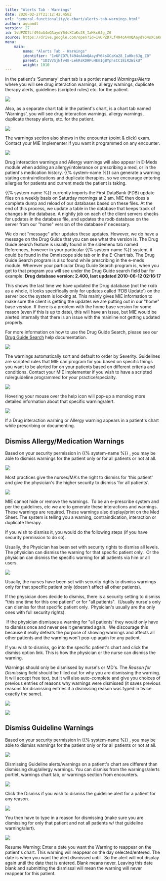 ```yaml
---
title: "Alerts Tab - Warnings"
date: 2020-02-27T21:12:42.458Z
url: "general-functionality/e-chart/alerts-tab-warnings.html"
author: aquandt
version: 27
id: 1vUPZD7Lf494oA4mQAaydY64sXCaKu28_IaHkc6Jg_Z0
source: https://drive.google.com/open?id=1vUPZD7Lf494oA4mQAaydY64sXCaKu28_IaHkc6Jg_Z0
menu:
    main:
        name: "Alerts Tab - Warnings"
        identifier: "1vUPZD7Lf494oA4mQAaydY64sXCaKu28_IaHkc6Jg_Z0"
        parent: "1DIVVSjNfv48-LekRsKDHFuHEm1gBYphsCC18iR2WikU"
        weight: 1010
---
```

In the patient's ‘Summary' chart tab is a portlet named *Warnings/Alerts* where you will see drug interaction warnings, allergy warnings, duplicate therapy alerts, guidelines (scripted rules) etc. for the patient.

![](../../external_files/2cbea98948527a18e47588ba7d1b205a.png)

Also, as a separate chart tab in the patient's chart, is a chart tab named ‘Warnings', you will see drug interaction warnings, allergy warnings, duplicate therapy alerts, etc. for the patient.

![](../../external_files/ea9a50ec054bf5bde2b4e1815e3bcf9a.png)

The warnings section also shows in the encounter (point & click) exam. Contact your MIE Implementer if you want it programmed on any encounter.

![](../../external_files/bf1cb7f245e852de1597fc03197e7cca.png)

Drug interaction warnings and Allergy warnings will also appear in E-Meds module when adding an allergy/intolerance or prescribing a med, or in the patient's medication history. {{% system-name %}} can generate a warning stating contraindications and duplicate therapies, so we encourage entering allergies for patients and current meds the patient is taking.

{{% system-name %}} currently imports the First DataBank (FDB) update files on a weekly basis on Saturday mornings at 2 am. MIE then does a complete dump and reload of our databases based on these files. At the end of this process, we update a table in the database that keeps track of changes in the database. A nightly job on each of the client servers checks for updates in the database file, and updates the rxdb database on the server from our "home" version of the database if necessary.

We do not "message" after updates these updates. However, we do have a message on the Drug Guide that you can see what the version is. The Drug Guide Search feature is usually found in the sidemenu tab named References, however in your particular {{% system-name %}} system, it could be found in the Omniscope side tab or in the E-Chart tab. The Drug Guide Search program is also found while prescribing in the e-meds module. Wherever your particular Drug Guide Search program is, when you get to that program you will see under the Drug Guide search field bar for example: **Drug database version: 2.400, last updated 2010-06-12 02:16:17**

This shows the last time we have updated the Drug database (not the rxdb as a whole, it looks specifically only for updates called ‘FDB Update') on the server box the system is looking at. This mainly gives MIE information to make sure the client is getting the updates we are putting out in our "home" base version. If there is a problem with the home base version for some reason (even if this is up to date), this will have an issue, but MIE would be alerted internally that there is an issue with the mainline not getting updated properly.

For more information on how to use the Drug Guide Search, please see our [Drug Guide Search](../medication-management-and-e-prescribing/drug-guide-search.html) help documentation.

![](../../external_files/a6c94fdebda62bc8d59c4a431bbb84ee.png)

The warnings automatically sort and default to order by Severity. Guidelines are scripted rules that MIE can program for you based on specific things you want to be alerted for on your patients based on different criteria and conditions. Contact your MIE Implementer if you wish to have a scripted rule/guideline programmed for your practice/specialty.

![](../../external_files/ea9a50ec054bf5bde2b4e1815e3bcf9a.png)

Hovering your mouse over the  help icon will pop-up a monolog more detailed information about that specific warning/alert.

![](../../external_files/67b4d6274890dfe33446eee8e6ca7e51.png)

If a Drug interaction warning or Allergy warning appears in a patient's chart while prescribing or documenting.

## Dismiss Allergy/Medication Warnings

Based on your security permission in {{% system-name %}} , you may be able to dismiss warnings for the patient only or for all patients or not at all.

![](../../external_files/f6dc58099ecde671f2bec4ad7ebd8424.png)

Most practices give the nurses/MA's the right to dismiss for ‘this patient' and give the physician's the higher security to dismiss ‘for all patients'.

![](../../external_files/ea9a50ec054bf5bde2b4e1815e3bcf9a.png)

MIE cannot hide or remove the warnings.  To be an e-prescribe system and per the guidelines, etc we are to generate these interactions and warnings.  These warnings are required. These warnings also display/print on the Med Sheet. The system is telling you a warning, contraindication, interaction or duplicate therapy.

If you wish to dismiss it, you would do the following steps (if you have security permission to do so).

Usually, the Physician has been set with security rights to dismiss all levels.  The physician can dismiss the warning for that specific patient only.  Or the physician can dismiss the specific warning for all patients via him or all users.

![](../../external_files/58783049570c0079aa296c5130b4a4a3.png)

Usually, the nurses have been set with security rights to dismiss warnings only for that specific patient only (doesn't affect all other patients).

If the physician does decide to dismiss, there is a security setting to dismiss "this one time for this one patient" or for "all patients".  (Usually nurse's only can dismiss for that specific patient only.  Physician's usually are the only ones with full security rights).

 If the physician dismisses a warning for "all patients' they would only have to dismiss once and never see it generated again.  We discourage this because it really defeats the purpose of showing warnings and affects all other patients and the warning won't pop-up again for any patient.

If you wish to dismiss, go into the specific patient's chart and click the dismiss option link. This is how the physician or the nurse can dismiss the warning.

Warnings should only be dismissed by nurse's or MD's. The *Reason for Dismissing* field should be filled out for why you are dismissing the warning. It will accept free text, but it will also auto-complete and give you choices of previous entries of reasons why warnings were dismissed (it saves previous reasons for dismissing entries if a dismissing reason was typed in twice exactly the same).

![](../../external_files/2cbea98948527a18e47588ba7d1b205a.png)

![](../../external_files/45dc05518494402b8e61b822563a3cbc.png)

## Dismiss Guideline Warnings

Based on your security permission in {{% system-name %}} , you may be able to dismiss warnings for the patient only or for all patients or not at all.

![](../../external_files/f6dc58099ecde671f2bec4ad7ebd8424.png)

Dismissing Guideline alerts/warnings on a patient's chart are different than dismissing drug/allergy warnings. You can dismiss from the warnings/alerts portlet, warnings chart tab, or warnings section from encounters.

![](../../external_files/2cbea98948527a18e47588ba7d1b205a.png)

Click the Dismiss if you wish to dismiss the guideline alert for a patient for any reason.

![](../../external_files/1a3a1d5923e71b29eaffb050bd1fa150.png)

You then have to type in a reason for dismissing (make sure you are dismissing for only that patient and not all patients w/ that guideline warning/alert).

![](../../external_files/ee7e34ed6a775f5371613d4767b4ca21.png)

Resume Warning: Enter a date you want the Warning to reappear on the patient's chart. This warning will reappear on the day selected/entered. The date is when you want the alert dismissed until.  So the alert will not display again until the date that is entered. Blank means never. Leaving this date blank and submitting the dismissal will mean the warning will never reappear for this patient.

